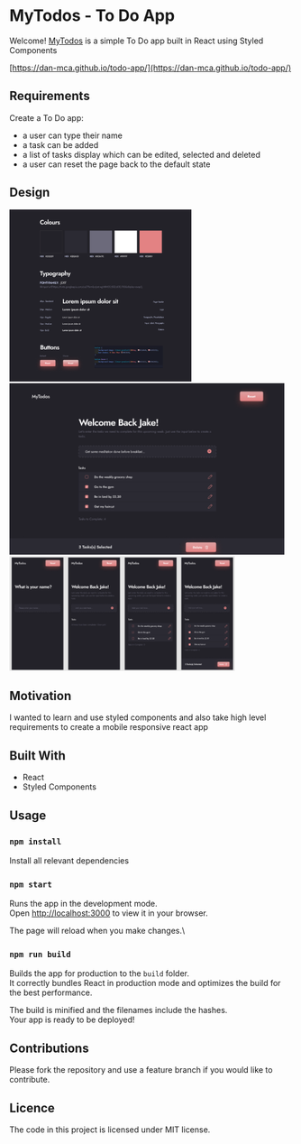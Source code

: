 # MyTodos - To Do App

Welcome! [MyTodos](https://dan-mca.github.io/todo-app/) is a simple To Do app built in React using Styled Components

[https://dan-mca.github.io/todo-app/](https://dan-mca.github.io/todo-app/)

## Requirements
Create a To Do app:
- a user can type their name
- a task can be added
- a list of tasks display which can be edited, selected and deleted
- a user can reset the page back to the default state

## Design
<div style={display: flex}>
<img src="https://raw.githubusercontent.com/dan-mca/todo-app/main/src/assets/images/design-system.png" width="=300" />
<img src="https://raw.githubusercontent.com/dan-mca/todo-app/main/src/assets/images/desktop.png" width="488" />
<img src="https://raw.githubusercontent.com/dan-mca/todo-app/main/src/assets/images/mobile.png" width="400" />
</div>

## Motivation
 
I wanted to learn and use styled components and also take high level requirements to create a mobile responsive react app

## Built With
- React
- Styled Components
<!-- - React Testing Library -->

## Usage

### `npm install`

Install all relevant dependencies

### `npm start`

Runs the app in the development mode.\
Open [http://localhost:3000](http://localhost:3000) to view it in your browser.

The page will reload when you make changes.\

<!-- ### `npm test`

Launches the test runner in the interactive watch mode.\
See the section about [running tests](https://facebook.github.io/create-react-app/docs/running-tests) for more information. -->

### `npm run build`

Builds the app for production to the `build` folder.\
It correctly bundles React in production mode and optimizes the build for the best performance.

The build is minified and the filenames include the hashes.\
Your app is ready to be deployed!

## Contributions
Please fork the repository and use a feature branch if you would like to contribute. 

## Licence
The code in this project is licensed under MIT license.
